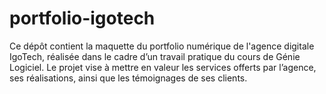 # portfolio-igotech
Ce dépôt contient la maquette du portfolio numérique de l'agence digitale IgoTech, réalisée dans le cadre d’un travail pratique du cours de Génie Logiciel. Le projet vise à mettre en valeur les services offerts par l’agence, ses réalisations, ainsi que les témoignages de ses clients. 
